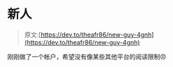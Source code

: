 # 新人

> 原文:[https://dev.to/theafr86/new-guy-4gnh](https://dev.to/theafr86/new-guy-4gnh)

刚刚做了一个帐户，希望没有像某些其他平台的阅读限制😠